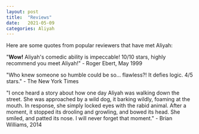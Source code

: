```yaml
---
layout: post
title:  "Reviews"
date:   2021-05-09 
categories: Aliyah
---
```

Here are some quotes from popular reviewers that have met Aliyah:

"**Wow!** Aliyah's comedic ability is impeccable! 10/10 stars, highly recommend you meet Aliyah!" - Roger Ebert, May 1999

"Who knew someone so humble could be so... flawless?! It defies logic. 4/5 stars." - The New York Times

"I once heard a story about how one day Aliyah was walking down the street. She was approached by a wild dog, it barking wildly, foaming at the mouth. In response, she simply locked eyes with the rabid animal. After a moment, it stopped its drooling and growling, and bowed its head. She smiled, and patted its nose. I will never forget that moment." - Brian Williams, 2014
